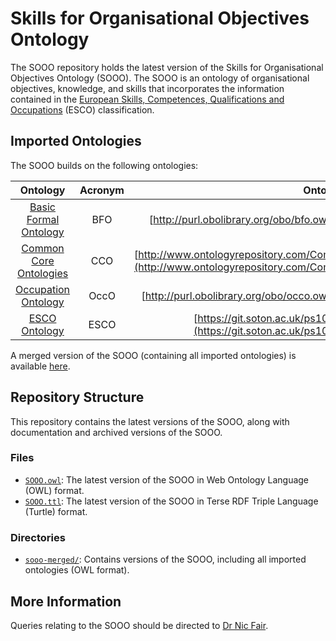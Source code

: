 # Skills for Organisational Objectives Ontology
The SOOO repository holds the latest version of the Skills for Organisational Objectives Ontology (SOOO). The SOOO is an ontology of organisational objectives, knowledge, and skills that incorporates the information contained in the [European Skills, Competences, Qualifications and Occupations](https://esco.ec.europa.eu/en) (ESCO) classification.

## Imported Ontologies
The SOOO builds on the following ontologies:

| **Ontology** | **Acronym** | **Ontology IRI** |
|:-------:|:------:|:-------------:|
| [Basic Formal Ontology](https://github.com/bfo-ontology/BFO-2020) | BFO | [http://purl.obolibrary.org/obo/bfo.owl](http://purl.obolibrary.org/obo/bfo.owl) |
| [Common Core Ontologies](https://github.com/CommonCoreOntology/CommonCoreOntologies) | CCO | [http://www.ontologyrepository.com/CommonCoreOntologies/Mid/AllCoreOntology](http://www.ontologyrepository.com/CommonCoreOntologies/Mid/AllCoreOntology) |
| [Occupation Ontology](https://github.com/Occupation-Ontology/OccO) | OccO | [http://purl.obolibrary.org/obo/occo.owl](http://purl.obolibrary.org/obo/occo.owl) |
| [ESCO Ontology](ESCO.owl) | ESCO | [https://git.soton.ac.uk/ps10/SOOO/-/raw/main/ESCO.owl](https://git.soton.ac.uk/ps10/SOOO/-/raw/main/ESCO.owl) |

A merged version of the SOOO (containing all imported ontologies) is available [here](sooo-merged/).

## Repository Structure

This repository contains the latest versions of the SOOO, along with documentation and archived versions of the SOOO.

### Files
* [`SOOO.owl`](SOOO.owl): The latest version of the SOOO in Web Ontology Language (OWL) format.
* [`SOOO.ttl`](SOOO.ttl): The latest version of the SOOO in Terse RDF Triple Language (Turtle) format.

### Directories
* [`sooo-merged/`](sooo-merged/): Contains versions of the SOOO, including all imported ontologies (OWL format).

## More Information

Queries relating to the SOOO should be directed to [Dr Nic Fair](mailto:N.S.Fair@soton.ac.uk?subject=Skills%20for%20Organisational%20Objectives%20Ontology).
